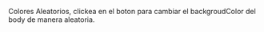 Colores Aleatorios, clickea en el boton para cambiar el backgroudColor del body de manera aleatoria.
